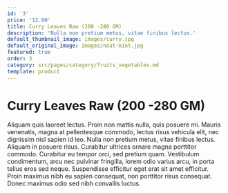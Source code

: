 ```yaml
---
id: '3'
price: '12.00'
title: Curry Leaves Raw (200 -280 GM)
description: 'Nulla non pretium metus, vitae finibus lectus.'
default_thumbnail_image: images/curry.jpg
default_original_image: images/neat-mint.jpg
featured: true
order: 3
category: src/pages/category/fruits_vegetables.md
template: product
---
```


# Curry Leaves Raw (200 -280 GM)

Aliquam quis laoreet lectus. Proin non mattis nulla, quis posuere mi. Mauris venenatis, magna at pellentesque commodo, lectus risus vehicula elit, nec dignissim nisl sapien id leo. Nulla non pretium metus, vitae finibus lectus. Aliquam in posuere risus. Curabitur ultrices ornare magna porttitor commodo. Curabitur eu tempor orci, sed pretium quam. Vestibulum condimentum, arcu nec pulvinar fringilla, lorem odio varius arcu, in porta tellus eros sed neque. Suspendisse efficitur eget erat sit amet efficitur. Proin maximus nibh eu sapien consequat, non porttitor risus consequat. Donec maximus odio sed nibh convallis luctus.